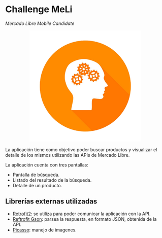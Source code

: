 # Challenge MeLi

_Mercado Libre Mobile Candidate_

<p align="center">
  <img width="350" height="350" src="https://github.com/MartinBeltrame/challenge-meli/blob/master/app/src/main/ic_meli-web.png">
</p>

La aplicación tiene como objetivo poder buscar productos y visualizar el detalle de los mismos utilizando las APIs de Mercado Libre.

La aplicación cuenta con tres pantallas:
- Pantalla de búsqueda.
- Listado del resultado de la búsqueda.
- Detalle de un producto.


## Librerías externas utilizadas

- [Retrofit2](https://square.github.io/retrofit/): se utiliza para poder comunicar la aplicación con la API.
- [Reftrofit Gson](https://github.com/square/retrofit/tree/master/retrofit-converters/gson): parsea la respuesta, en formato JSON, obtenida de la API.
- [Picasso](https://square.github.io/picasso/): manejo de imagenes.
